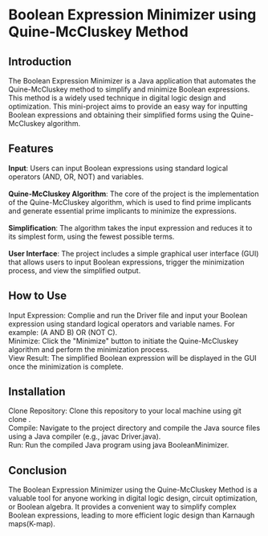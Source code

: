 # Boolean Expression Minimizer using Quine-McCluskey Method
## Introduction
The Boolean Expression Minimizer is a Java application that automates the Quine-McCluskey method to simplify and minimize Boolean expressions. This method is a widely used technique in digital logic design and optimization. This mini-project aims to provide an easy way for inputting Boolean expressions and obtaining their simplified forms using the Quine-McCluskey algorithm.

## Features
**Input**: Users can input Boolean expressions using standard logical operators (AND, OR, NOT) and variables. <br/> <br/>
**Quine-McCluskey Algorithm**: The core of the project is the implementation of the Quine-McCluskey algorithm, which is used to find prime implicants and generate essential prime implicants to minimize the expressions.<br/> <br/>
**Simplification**: The algorithm takes the input expression and reduces it to its simplest form, using the fewest possible terms.<br/> <br/>
**User Interface**: The project includes a simple graphical user interface (GUI) that allows users to input Boolean expressions, trigger the minimization process, and view the simplified output.<br/>

## How to Use
Input Expression: Complie and run the Driver file and input your Boolean expression using standard logical operators and variable names. For example: (A AND B) OR (NOT C).<br/>
Minimize: Click the "Minimize" button to initiate the Quine-McCluskey algorithm and perform the minimization process.<br/>
View Result: The simplified Boolean expression will be displayed in the GUI once the minimization is complete.<br/>

## Installation
Clone Repository: Clone this repository to your local machine using git clone <repository-url>.<br/>
Compile: Navigate to the project directory and compile the Java source files using a Java compiler (e.g., javac Driver.java).<br/>
Run: Run the compiled Java program using java BooleanMinimizer.<br/>

## Conclusion
The Boolean Expression Minimizer using the Quine-McCluskey Method is a valuable tool for anyone working in digital logic design, circuit optimization, or Boolean algebra. It provides a convenient way to simplify complex Boolean expressions, leading to more efficient logic design than Karnaugh maps(K-map).
